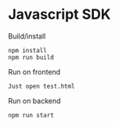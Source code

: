 # Javascript SDK

Build/install
```shell
npm install
npm run build
```

Run on frontend
```
Just open test.html
```

Run on backend
```
npm run start
```
